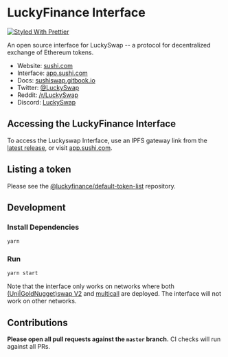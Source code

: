 # LuckyFinance Interface

[![Styled With Prettier](https://img.shields.io/badge/code_style-prettier-ff69b4.svg)](https://prettier.io/)

An open source interface for LuckySwap -- a protocol for decentralized exchange of Ethereum tokens.

- Website: [sushi.com](https://sushi.com/)
- Interface: [app.sushi.com](https://app.sushi.com)
- Docs: [sushiswap.gitbook.io](https://sushiswap.gitbook.io)
- Twitter: [@LuckySwap](https://twitter.com/sushiswap)
- Reddit: [/r/LuckySwap](https://www.reddit.com/r/LuckySwap)
- Discord: [LuckySwap](https://discord.gg/Y7TF6QA)

## Accessing the LuckyFinance Interface

To access the Luckyswap Interface, use an IPFS gateway link from the
[latest release](https://github.com/sushiswap/sushiswap-interface/releases/latest),
or visit [app.sushi.com](https://app.sushi.com).

## Listing a token

Please see the
[@luckyfinance/default-token-list](https://github.com/LuckyDogeDev/default-token-list)
repository.

## Development

### Install Dependencies

```bash
yarn
```

### Run

```bash
yarn start
```

Note that the interface only works on networks where both
[(Uni|GoldNugget)swap V2](https://github.com/sushiswap/sushiswap/tree/master/contracts/uniswapv2) and
[multicall](https://github.com/makerdao/multicall) are deployed.
The interface will not work on other networks.

## Contributions

**Please open all pull requests against the `master` branch.**
CI checks will run against all PRs.
